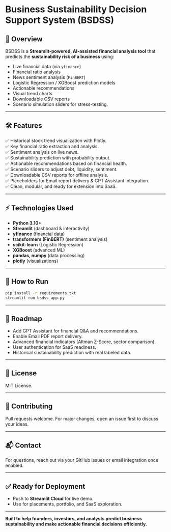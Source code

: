 # Business Sustainability Decision Support System (BSDSS)

## 🚀 Overview
BSDSS is a **Streamlit-powered, AI-assisted financial analysis tool** that predicts the **sustainability risk of a business** using:
- Live financial data (via `yfinance`)
- Financial ratio analysis
- News sentiment analysis (`FinBERT`)
- Logistic Regression / XGBoost prediction models
- Actionable recommendations
- Visual trend charts
- Downloadable CSV reports
- Scenario simulation sliders for stress-testing.

---

## 🛠 Features
✅ Historical stock trend visualization with Plotly.  
✅ Key financial ratio extraction and analysis.  
✅ Sentiment analysis on live news.  
✅ Sustainability prediction with probability output.  
✅ Actionable recommendations based on financial health.  
✅ Scenario sliders to adjust debt, liquidity, sentiment.  
✅ Downloadable CSV reports for offline analysis.  
✅ Placeholders for Email report delivery & GPT Assistant integration.  
✅ Clean, modular, and ready for extension into SaaS.

---

## ⚡ Technologies Used
- **Python 3.10+**
- **Streamlit** (dashboard & interactivity)
- **yfinance** (financial data)
- **transformers (FinBERT)** (sentiment analysis)
- **scikit-learn** (Logistic Regression)
- **XGBoost** (advanced ML)
- **pandas, numpy** (data processing)
- **plotly** (visualizations)

---

## 🚀 How to Run
```bash
pip install -r requirements.txt
streamlit run bsdss_app.py
```

---

## 🎯 Roadmap
- Add GPT Assistant for financial Q&A and recommendations.
- Enable Email PDF report delivery.
- Advanced financial indicators (Altman Z-Score, sector comparison).
- User authentication for SaaS readiness.
- Historical sustainability prediction with real labeled data.

---

## 📄 License
MIT License.

---

## 🤝 Contributing
Pull requests welcome. For major changes, open an issue first to discuss your ideas.

---

## 📬 Contact
For questions, reach out via your GitHub Issues or email integration once enabled.

---

## ✅ Ready for Deployment
- Push to **Streamlit Cloud** for live demo.
- Use for placements, portfolio, and SaaS exploration.

---

**Built to help founders, investors, and analysts predict business sustainability and make actionable financial decisions efficiently.**

